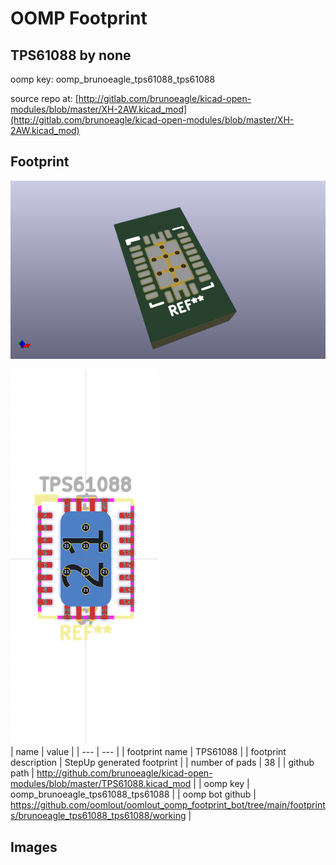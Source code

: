 # OOMP Footprint  
## TPS61088  by none  
  
oomp key: oomp_brunoeagle_tps61088_tps61088  
  
source repo at: [http://gitlab.com/brunoeagle/kicad-open-modules/blob/master/XH-2AW.kicad_mod](http://gitlab.com/brunoeagle/kicad-open-modules/blob/master/XH-2AW.kicad_mod)  
## Footprint  
  
[![working_kicad_pcb_3d.png](working_kicad_pcb_3d_600.png)](working_kicad_pcb_3d.png)  
  
[![working.png](working_600.png)](working.png)  
| name | value | 
| --- | --- | 
| footprint name | TPS61088 | 
| footprint description |  StepUp generated footprint | 
| number of pads | 38 | 
| github path | http://github.com/brunoeagle/kicad-open-modules/blob/master/TPS61088.kicad_mod | 
| oomp key | oomp_brunoeagle_tps61088_tps61088 | 
| oomp bot github | https://github.com/oomlout/oomlout_oomp_footprint_bot/tree/main/footprints/brunoeagle_tps61088_tps61088/working | 
## Images  
